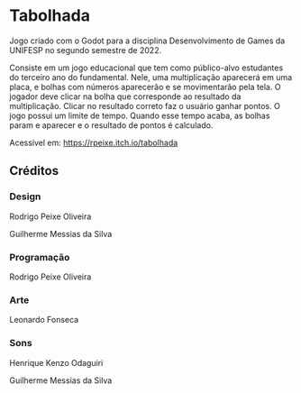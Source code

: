 # Tabolhada

Jogo criado com o Godot para a disciplina Desenvolvimento de Games da UNIFESP no segundo semestre de 2022.

Consiste em um jogo educacional que tem como público-alvo estudantes do terceiro ano do fundamental. Nele, uma multiplicação aparecerá em uma placa, e bolhas com números aparecerão e se movimentarão pela tela. O jogador deve clicar na bolha que corresponde ao resultado da multiplicação. Clicar no resultado correto faz o usuário ganhar pontos. O jogo possui um limite de tempo. Quando esse tempo acaba, as bolhas param e aparecer e o resultado de pontos é calculado.

Acessível em: https://rpeixe.itch.io/tabolhada

## Créditos

### Design

Rodrigo Peixe Oliveira

Guilherme Messias da Silva

### Programação

Rodrigo Peixe Oliveira

### Arte

Leonardo Fonseca

### Sons

Henrique Kenzo Odaguiri

Guilherme Messias da Silva
